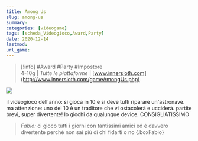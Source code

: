 ```yaml
---
title: Among Us
slug: among-us
summary: 
categories: [videogame]
tags: [scheda_Videogioco,Award,Party]
date: 2020-12-14
lastmod: 
url_game: 
---
```

> [!info]
#Award #Party #Impostore  
> 4-10g | *Tutte le piattaforme* | [www.innersloth.com](http://www.innersloth.com/gameAmongUs.php)  

![](img/amongus-featured.jpg)

il videogioco dell'anno: si gioca in 10 e si deve tutti riparare un'astronave.
ma attenzione: uno dei 10 è un traditore che vi ostacolerà e ucciderà.
partite brevi, super divertente!
lo giochi da qualunque device.
CONSIGLIATISSIMO

> *Fabio:*
> ci gioco tutti i giorni con tantissimi amici ed è davvero divertente perché non sai più di chi fidarti o no
{.boxFabio}